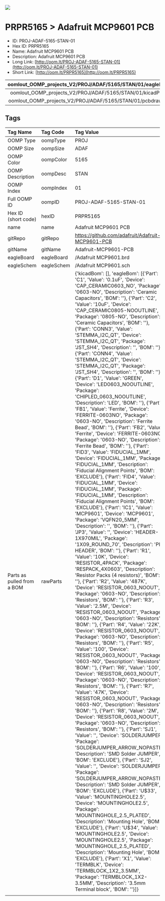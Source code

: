 


  
![][im]
# PRPR5165 > Adafruit MCP9601 PCB

- ID: PROJ-ADAF-5165-STAN-01
- Hex ID: PRPR5165
- Name: Adafruit MCP9601 PCB
- Description: Adafruit MCP9601 PCB
- Long Link: [http://oom.lt/PROJ-ADAF-5165-STAN-01](http://oom.lt/PROJ-ADAF-5165-STAN-01)
- Short Link: [http://oom.lt/PRPR5165](http://oom.lt/PRPR5165)
  

|oomlout_OOMP_projects_V2/PROJ/ADAF/5165/STAN/01/eagleImage.png|oomlout_OOMP_projects_V2/PROJ/ADAF/5165/STAN/01/eagleSchemImage.png|oomlout_OOMP_projects_V2/PROJ/ADAF/5165/STAN/01/kicadPcb3dFront.png|oomlout_OOMP_projects_V2/PROJ/ADAF/5165/STAN/01/kicadPcb3dBack.png|
| :---: | :---: | :---: | :---: |
|oomlout_OOMP_projects_V2/PROJ/ADAF/5165/STAN/01/kicadPcb3d.png|oomlout_OOMP_projects_V2/PROJ/ADAF/5165/STAN/01/bomBack.png|oomlout_OOMP_projects_V2/PROJ/ADAF/5165/STAN/01/bomFront.png|oomlout_OOMP_projects_V2/PROJ/ADAF/5165/STAN/01/pcbdraw.svg|
|oomlout_OOMP_projects_V2/PROJ/ADAF/5165/STAN/01/pcbdrawBack.svg||||

## Tags
  

|Tag Name|Tag Code|Tag Value|
| :--- | :--- | :--- |
|OOMP Type|oompType|PROJ|
|OOMP Size|oompSize|ADAF|
|OOMP Color|oompColor|5165|
|OOMP Description|oompDesc|STAN|
|OOMP Index|oompIndex|01|
|Full OOMP ID|oompID|PROJ-ADAF-5165-STAN-01|
|Hex ID (short code)|hexID|PRPR5165|
|name|name|Adafruit MCP9601 PCB|
|gitRepo|gitRepo|https://github.com/adafruit/Adafruit-MCP9601-PCB|
|gitName|gitName|Adafruit-MCP9601-PCB|
|eagleBoard|eagleBoard|/Adafruit MCP9601.brd|
|eagleSchem|eagleSchem|/Adafruit MCP9601.sch|
|Parts as pulled from a BOM|rawParts|{'kicadBom': [], 'eagleBom': [{'Part': 'C1', 'Value': '0.1uF', 'Device': 'CAP_CERAMIC0603_NO', 'Package': '0603-NO', 'Description': 'Ceramic Capacitors', 'BOM': ''}, {'Part': 'C2', 'Value': '10uF', 'Device': 'CAP_CERAMIC0805-NOOUTLINE', 'Package': '0805-NO', 'Description': 'Ceramic Capacitors', 'BOM': ''}, {'Part': 'CONN3', 'Value': 'STEMMA_I2C_QT', 'Device': 'STEMMA_I2C_QT', 'Package': 'JST_SH4', 'Description': '', 'BOM': ''}, {'Part': 'CONN4', 'Value': 'STEMMA_I2C_QT', 'Device': 'STEMMA_I2C_QT', 'Package': 'JST_SH4', 'Description': '', 'BOM': ''}, {'Part': 'D1', 'Value': 'GREEN', 'Device': 'LED0603_NOOUTLINE', 'Package': 'CHIPLED_0603_NOOUTLINE', 'Description': 'LED', 'BOM': ''}, {'Part': 'FB1', 'Value': 'Ferrite', 'Device': 'FERRITE-0603NO', 'Package': '0603-NO', 'Description': 'Ferrite Bead', 'BOM': ''}, {'Part': 'FB2', 'Value': 'Ferrite', 'Device': 'FERRITE-0603NO', 'Package': '0603-NO', 'Description': 'Ferrite Bead', 'BOM': ''}, {'Part': 'FID3', 'Value': 'FIDUCIAL_1MM', 'Device': 'FIDUCIAL_1MM', 'Package': 'FIDUCIAL_1MM', 'Description': 'Fiducial Alignment Points', 'BOM': 'EXCLUDE'}, {'Part': 'FID4', 'Value': 'FIDUCIAL_1MM', 'Device': 'FIDUCIAL_1MM', 'Package': 'FIDUCIAL_1MM', 'Description': 'Fiducial Alignment Points', 'BOM': 'EXCLUDE'}, {'Part': 'IC1', 'Value': 'MCP9601', 'Device': 'MCP9601', 'Package': 'VQFN20_5MM', 'Description': '', 'BOM': ''}, {'Part': 'JP3', 'Value': '', 'Device': 'HEADER-1X970MIL', 'Package': '1X09_ROUND_70', 'Description': 'PIN HEADER', 'BOM': ''}, {'Part': 'R1', 'Value': '10K', 'Device': 'RESISTOR_4PACK', 'Package': 'RESPACK_4X0603', 'Description': 'Resistor Packs (4 resistors)', 'BOM': ''}, {'Part': 'R2', 'Value': '487K', 'Device': 'RESISTOR_0603_NOOUT', 'Package': '0603-NO', 'Description': 'Resistors', 'BOM': ''}, {'Part': 'R3', 'Value': '2.5M', 'Device': 'RESISTOR_0603_NOOUT', 'Package': '0603-NO', 'Description': 'Resistors', 'BOM': ''}, {'Part': 'R4', 'Value': '22K', 'Device': 'RESISTOR_0603_NOOUT', 'Package': '0603-NO', 'Description': 'Resistors', 'BOM': ''}, {'Part': 'R5', 'Value': '100', 'Device': 'RESISTOR_0603_NOOUT', 'Package': '0603-NO', 'Description': 'Resistors', 'BOM': ''}, {'Part': 'R6', 'Value': '100', 'Device': 'RESISTOR_0603_NOOUT', 'Package': '0603-NO', 'Description': 'Resistors', 'BOM': ''}, {'Part': 'R7', 'Value': '47K', 'Device': 'RESISTOR_0603_NOOUT', 'Package': '0603-NO', 'Description': 'Resistors', 'BOM': ''}, {'Part': 'R8', 'Value': '2M', 'Device': 'RESISTOR_0603_NOOUT', 'Package': '0603-NO', 'Description': 'Resistors', 'BOM': ''}, {'Part': 'SJ1', 'Value': '', 'Device': 'SOLDERJUMPER', 'Package': 'SOLDERJUMPER_ARROW_NOPASTE', 'Description': 'SMD Solder JUMPER', 'BOM': 'EXCLUDE'}, {'Part': 'SJ2', 'Value': '', 'Device': 'SOLDERJUMPER', 'Package': 'SOLDERJUMPER_ARROW_NOPASTE', 'Description': 'SMD Solder JUMPER', 'BOM': 'EXCLUDE'}, {'Part': 'U$33', 'Value': 'MOUNTINGHOLE2.5', 'Device': 'MOUNTINGHOLE2.5', 'Package': 'MOUNTINGHOLE_2.5_PLATED', 'Description': 'Mounting Hole', 'BOM': 'EXCLUDE'}, {'Part': 'U$34', 'Value': 'MOUNTINGHOLE2.5', 'Device': 'MOUNTINGHOLE2.5', 'Package': 'MOUNTINGHOLE_2.5_PLATED', 'Description': 'Mounting Hole', 'BOM': 'EXCLUDE'}, {'Part': 'X1', 'Value': 'TERMBLK', 'Device': 'TERMBLOCK_1X2_3.5MM', 'Package': 'TERMBLOCK_1X2-3.5MM', 'Description': '3.5mm Terminal block', 'BOM': ''}]}|
||||



[im]: PROJ/ADAF/5165/STAN/01/kicadPcb3d_450.png
